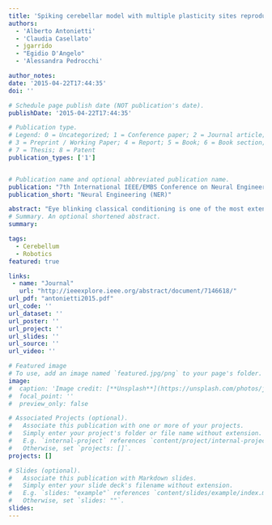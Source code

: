 ```yaml
---
title: 'Spiking cerebellar model with multiple plasticity sites reproduces eye blinking classical conditioning'
authors:
  - 'Alberto Antonietti'
  - 'Claudia Casellato'
  - jgarrido
  - "Egidio D'Angelo"
  - 'Alessandra Pedrocchi'

author_notes:
date: '2015-04-22T17:44:35'
doi: ''

# Schedule page publish date (NOT publication's date).
publishDate: '2015-04-22T17:44:35'

# Publication type.
# Legend: 0 = Uncategorized; 1 = Conference paper; 2 = Journal article;
# 3 = Preprint / Working Paper; 4 = Report; 5 = Book; 6 = Book section;
# 7 = Thesis; 8 = Patent
publication_types: ['1']


# Publication name and optional abbreviated publication name.
publication: "7th International IEEE/EMBS Conference on Neural Engineering (NER)"
publication_short: "Neural Engineering (NER)"

abstract: "Eye blinking classical conditioning is one of the most extensively studied paradigms related to the cerebellum. In this work we have defined a realistic cerebellar model through the use of artificial spiking neural networks, testing it in computational simulations reproducing the eye blinking classical conditioning in multiple sessions of acquisition and extinction. We used two models: one with only the cortical plasticity and another with three plasticity sites, one plasticity at cortical level and two at nuclear level. We have compared the behavioral outcome of the two different models and proved that the model with a distributed plasticity produces a faster and more stable acquisition of conditioned responses in the reacquisition phase with respect to the single plasticity model. This behavior is explained by the effect of the nuclear plasticities, which have a slow dynamics and can express memory consolidation and savings."
# Summary. An optional shortened abstract.
summary:

tags:
  - Cerebellum
  - Robotics
featured: true

links:
 - name: "Journal"
   url: "http://ieeexplore.ieee.org/abstract/document/7146618/"
url_pdf: "antonietti2015.pdf"
url_code: ''
url_dataset: ''
url_poster: ''
url_project: ''
url_slides: ''
url_source: ''
url_video: ''

# Featured image
# To use, add an image named `featured.jpg/png` to your page's folder.
image:
#  caption: 'Image credit: [**Unsplash**](https://unsplash.com/photos/jdD8gXaTZsc)'
#  focal_point: ''
#  preview_only: false

# Associated Projects (optional).
#   Associate this publication with one or more of your projects.
#   Simply enter your project's folder or file name without extension.
#   E.g. `internal-project` references `content/project/internal-project/index.md`.
#   Otherwise, set `projects: []`.
projects: []

# Slides (optional).
#   Associate this publication with Markdown slides.
#   Simply enter your slide deck's filename without extension.
#   E.g. `slides: "example"` references `content/slides/example/index.md`.
#   Otherwise, set `slides: ""`.
slides:
---
```

